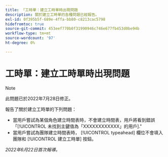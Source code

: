 ```yaml
---
title: 「工時單：建立工時單時出現問題
description: 關於建立工時單的各種問題已經報告。
exl-id: 0f395b5f-689e-4ffa-bb80-c8213cac5798
hidefromtoc: true
source-git-commit: 453eef770b0f31990946c746e677fb453d0be94b
workflow-type: tm+mt
source-wordcount: '97'
ht-degree: 0%

---
```


# 工時單：建立工時單時出現問題

>[!NOTE]
>
>此問題已於2022年7月28日修正。

報告了關於建立工時單的下列問題：

* 當用戶嘗試為某個角色建立時間表時，不會建立時間表，用戶將看到錯誤「[!UICONTROL 未找到主鍵值為「XXXXXXXXXXXX」的用戶].&quot;
* 當用戶嘗試為團隊建立時間表時， [!UICONTROL typeahead] 欄位不會填入團隊和 [!UICONTROL 建立工時單] 按鈕。

_2022年6月22日首次報導。_
